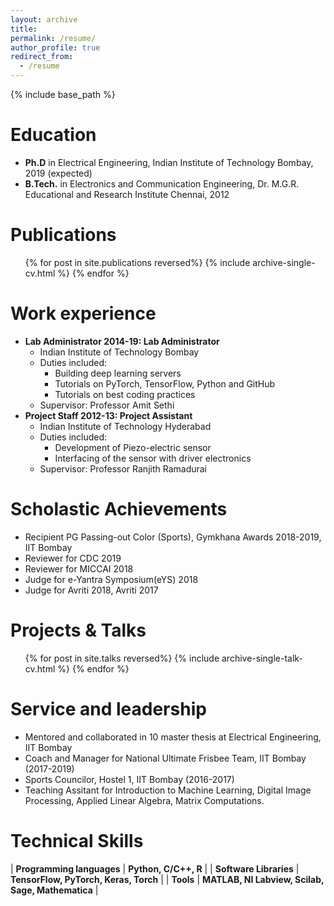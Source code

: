 ```yaml
---
layout: archive
title: 
permalink: /resume/
author_profile: true
redirect_from:
  - /resume
---
```


{% include base_path %}

Education
======
* <b>Ph.D</b> in Electrical Engineering, Indian Institute of Technology Bombay, 2019 (expected)
* <b>B.Tech.</b> in Electronics and Communication Engineering, Dr. M.G.R. Educational and Research Institute Chennai, 2012

Publications
======
  <ul>{% for post in site.publications reversed%}
    {% include archive-single-cv.html %}
  {% endfor %}</ul>
  
Work experience
======
* <b> Lab Administrator 2014-19: Lab Administrator </b>
  * Indian Institute of Technology Bombay
  * Duties included: 
    * Building deep learning servers
    * Tutorials on PyTorch, TensorFlow, Python and GitHub
    * Tutorials on best coding practices
   * Supervisor: Professor Amit Sethi
* <b> Project Staff 2012-13: Project Assistant </b>
  * Indian Institute of Technology Hyderabad
  * Duties included:
    * Development of Piezo-electric sensor
    * Interfacing of the sensor with driver electronics
  * Supervisor: Professor Ranjith Ramadurai 

Scholastic Achievements
======
* Recipient PG Passing-out Color (Sports), Gymkhana Awards 2018-2019, IIT Bombay
* Reviewer for CDC 2019
* Reviewer for MICCAI 2018
* Judge for e-Yantra Symposium(eYS) 2018
* Judge for  Avriti 2018, Avriti 2017
   
Projects & Talks
======
  <ul>{% for post in site.talks reversed%}
    {% include archive-single-talk-cv.html %}
  {% endfor %}</ul>

Service and leadership
======
* Mentored and collaborated in 10 master thesis at Electrical Engineering, IIT Bombay
* Coach and Manager for National Ultimate Frisbee Team, IIT Bombay (2017-2019)
* Sports Councilor, Hostel 1, IIT Bombay (2016-2017)
* Teaching Assitant for Introduction to Machine Learning, Digital Image Processing, Applied Linear Algebra, Matrix Computations.

Technical Skills
======

| <b>Programming languages</b> |                <b>Python, C/C++, R</b>               |
|   <b>Software Libraries</b>  |       <b>TensorFlow, PyTorch, Keras, Torch</b>       |
|         <b>Tools</b>         | <b>MATLAB, NI Labview, Scilab, Sage, Mathematica</b> |
